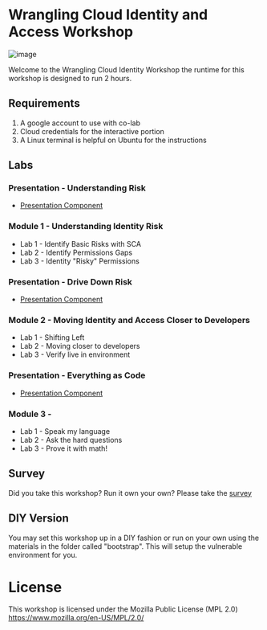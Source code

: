# Wrangling Cloud Identity and Access Workshop

![image](static/_img/readme/the_cyber.png)

Welcome to the Wrangling Cloud Identity Workshop the runtime for this workshop is designed to run 2 hours.

## Requirements

1. A google account to use with co-lab
2. Cloud credentials for the interactive portion 
3. A Linux terminal is helpful on Ubuntu for the instructions

## Labs 

### Presentation - Understanding Risk
* [Presentation Component]('https://example.xyz')

### Module 1 - Understanding Identity Risk
* Lab 1 - Identify Basic Risks with SCA 
* Lab 2 - Identify Permissions Gaps
* Lab 3 - Identity "Risky" Permissions 

### Presentation - Drive Down Risk
* [Presentation Component]('https://example.xyz')

### Module 2 - Moving Identity and Access Closer to Developers
* Lab 1 - Shifting Left
* Lab 2 - Moving closer to developers
* Lab 3 - Verify live in environment

### Presentation - Everything as Code
* [Presentation Component]('https://example.xyz')

### Module 3 - 
* Lab 1 - Speak my language
* Lab 2 - Ask the hard questions
* Lab 3 - Prove it with math!

## Survey

Did you take this workshop?  Run it own your own? Please take the [survey]('https://example.xyz')

## DIY Version

You may set this workshop up in a DIY fashion or run on your own using the materials in the folder called 
"bootstrap".  This will setup the vulnerable environment for you.  

# License

This workshop is licensed under the Mozilla Public License (MPL 2.0)
https://www.mozilla.org/en-US/MPL/2.0/